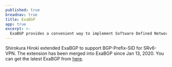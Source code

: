 ```yaml
---
published: true
breadnav: true
title: ExaBGP
app: true
excerpt: >-
  ExaBGP provides a convenient way to implement Software Defined Networking by transforming BGP messages into friendly plain text or JSON, which can then be easily handled by simple scripts or your BSS/OSS.
---
```


Shirokura Hiroki extended ExaBGP to support BGP-Prefix-SID for SRv6-VPN. The extension has been merged into ExaBGP since Jan 13, 2020. You can get the latest ExaBGP from [here](https://github.com/Exa-Networks/exabgp).
